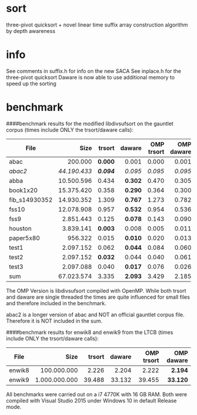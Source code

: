 # sort
three-pivot quicksort + novel linear time suffix array construction algorithm by depth awareness

# info
See comments in suffix.h for info on the new SACA
See inplace.h for the three-pivot quicksort
Daware is now able to use additional memory to speed up the sorting

# benchmark
####benchmark results for the modified libdivsufsort on the gauntlet corpus (times include ONLY the trsort/daware calls):

| File          |     Size     |      trsort | daware    | OMP trsort | OMP daware |
|---------------|-------------:|------------:|----------:|-----------:|-----------:|
| abac          |      200.000 |   **0.000** |     0.001 |      0.000 |      0.001 |
| *abac2*       | *44.190.433* | ***0.094*** |   *0.095* |    *0.095* |    *0.095* |
| abba          |   10.500.596 |       0.434 | **0.302** |      0.470 |      0.305 |
| book1x20      |   15.375.420 |       0.358 | **0.290** |      0.364 |      0.300 |
| fib_s14930352 |   14.930.352 |       1.309 | **0.767** |      1.273 |      0.782 |
| fss10         |   12.078.908 |       0.957 | **0.532** |      0.954 |      0.536 |
| fss9          |    2.851.443 |       0.125 | **0.078** |      0.143 |      0.090 |
| houston       |    3.839.141 |   **0.003** |     0.008 |      0.005 |      0.011 |
| paper5x80     |      956.322 |       0.015 | **0.010** |      0.020 |      0.013 |
| test1         |    2.097.152 |       0.062 | **0.044** |      0.084 |      0.060 |
| test2         |    2.097.152 |   **0.032** |     0.044 |      0.040 |      0.061 |
| test3         |    2.097.088 |       0.040 | **0.017** |      0.076 |      0.026 |
| sum           |   67.023.574 |       3.335 | **2.093** |      3.429 |      2.185 |

The OMP Version is libdivsufsort compiled with OpenMP. While both trsort and
daware are single threaded the times are quite influenced for small files
and therefore included in the benchmark.

abac2 is a longer version of abac and NOT an official gauntlet corpus file. Therefore
it is NOT included in the sum.

####benchmark results for enwik8 and enwik9 from the LTCB (times include ONLY the trsort/daware calls):

| File   |      Size     | trsort | daware | OMP trsort | OMP daware |
|--------|--------------:|-------:|-------:|-----------:|-----------:|
| enwik8 |   100.000.000 |  2.226 |  2.204 |      2.222 |  **2.194** |
| enwik9 | 1.000.000.000 | 39.488 | 33.132 |     39.455 | **33.120** |

All benchmarks were carried out on a i7 4770K with 16 GB RAM. Both were compiled with Visual Studio 2015 under Windows 10 in default Release mode.
